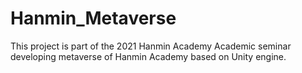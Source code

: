 # Hanmin_Metaverse
This project is part of the 2021 Hanmin Academy Academic seminar developing metaverse of Hanmin Academy based on Unity engine.
